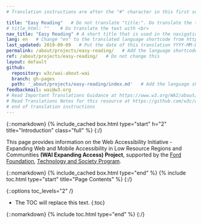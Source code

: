 ```yaml
---
# Translation instructions are after the "#" character in this first section. They are comments that do not show up in the web page. You do not need to translate the instructions after #.

title: "Easy Reading"   # Do not translate "title:". Do translate the text after "title:".
# title_html: ""    # Do translate the text with <br>
nav_title: "Easy Reading" # A short title that is used in the navigation
lang: en   # Change "en" to the translated language shortcode from https://www.iana.org/assignments/language-subtag-registry/language-subtag-registry
last_updated: 2019-09-09   # Put the date of this translation YYYY-MM-DD (with month in the middle)
permalink: /about/projects/easy-reading/   # Add the language shortcode to the end; for example /fundamentals/accessibility-intro/fr
ref: /about/projects/easy-reading/   # Do not change this
layout: default
github:
  repository: w3c/wai-about-wai
  branch: gh-pages
  path: '_about/projects/easy-reading/index.md'   # Add the language shortcode to the middle of the filename, for example index.fr.md
feedbackmail: wai@w3.org
# Read Important Translations Guidance at https://www.w3.org/WAI/about/translating/#important
# Read Translations Notes for this resource at https://github.com/w3c/wai-expand-access/blob/gh-pages/README.md
# end of translation instructions
---
```

{::nomarkdown}
{% include_cached box.html type="start" h="2" title="Introduction" class="full" %}
{:/}

This page provides information on the Web Accessibility Initiative - Expanding Web and Mobile Accessibility in Low Resource Regions and Communities **(WAI Expanding Access) Project**, supported by the [Ford Foundation](https://www.fordfoundation.org/), [Technology and Society Program](https://www.fordfoundation.org/work/challenging-inequality/technology-and-society/).

{::nomarkdown}
{% include_cached box.html type="end" %}
{% include toc.html type="start" title="Page Contents" %}
{:/}

{::options toc_levels="2" /}

-   The TOC will replace this text.
{:toc}


{::nomarkdown}
{% include toc.html type="end" %}
{:/}

